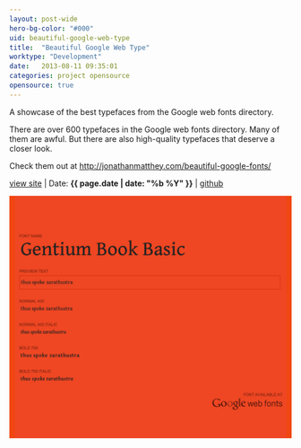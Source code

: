 ```yaml
---
layout: post-wide
hero-bg-color: "#000"
uid: beautiful-google-web-type
title:  "Beautiful Google Web Type"
worktype: "Development"
date:   2013-08-11 09:35:01
categories: project opensource
opensource: true
---
```


<p>
  A showcase of the best typefaces from the Google web fonts directory.
</p>

<p>
  There are over 600 typefaces in the Google web fonts directory. Many of them are awful. But there are also high-quality typefaces that deserve a closer look. 
</p>

<p>Check them out at <a href="http://jonathanmatthey.com/beautiful-google-fonts/">http://jonathanmatthey.com/beautiful-google-fonts/</a></p>

<p class="meta"><a href="http://jonathanmatthey.com/beautiful-google-fonts/">view site</a> | Date: <strong>{{ page.date | date: "%b %Y" }}</strong> | <a href="https://github.com/manymengofishing/beautiful-web-type">github</a> </p>

<div class="showcase">
  <img src="/img/beautiful-google-web-type/1.jpg" alt="beautiful-google-web-type-1">
</div>